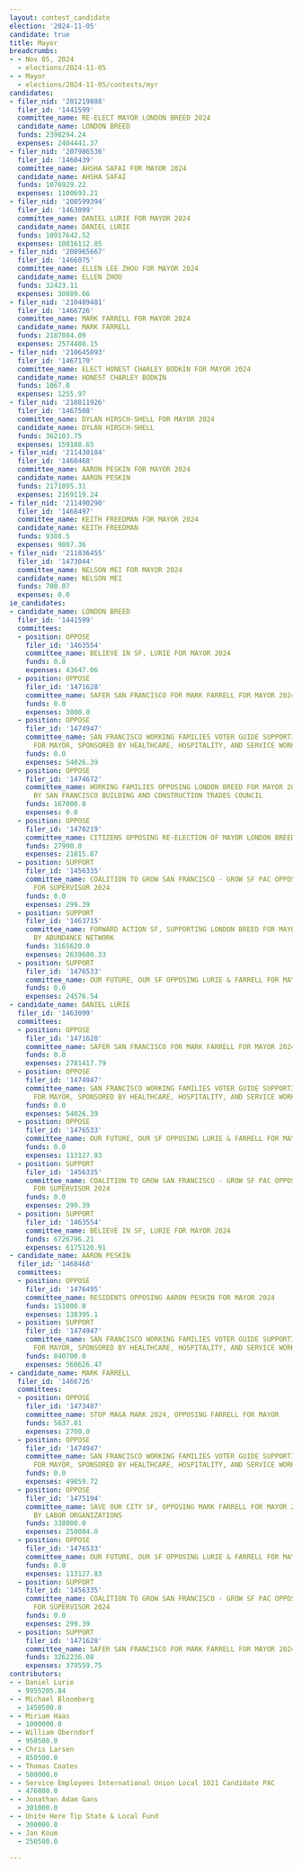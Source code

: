 ```yaml
---
layout: contest_candidate
election: '2024-11-05'
candidate: true
title: Mayor
breadcrumbs:
- - Nov 05, 2024
  - elections/2024-11-05
- - Mayor
  - elections/2024-11-05/contests/myr
candidates:
- filer_nid: '201219888'
  filer_id: '1441599'
  committee_name: RE-ELECT MAYOR LONDON BREED 2024
  candidate_name: LONDON BREED
  funds: 2398294.24
  expenses: 2404441.37
- filer_nid: '207986536'
  filer_id: '1460439'
  committee_name: AHSHA SAFAI FOR MAYOR 2024
  candidate_name: AHSHA SAFAI
  funds: 1076929.22
  expenses: 1100693.21
- filer_nid: '208599394'
  filer_id: '1463099'
  committee_name: DANIEL LURIE FOR MAYOR 2024
  candidate_name: DANIEL LURIE
  funds: 10917642.52
  expenses: 10816112.85
- filer_nid: '208965667'
  filer_id: '1466075'
  committee_name: ELLEN LEE ZHOU FOR MAYOR 2024
  candidate_name: ELLEN ZHOU
  funds: 32423.11
  expenses: 30889.66
- filer_nid: '210489481'
  filer_id: '1466726'
  committee_name: MARK FARRELL FOR MAYOR 2024
  candidate_name: MARK FARRELL
  funds: 2187084.09
  expenses: 2574480.15
- filer_nid: '210645093'
  filer_id: '1467170'
  committee_name: ELECT HONEST CHARLEY BODKIN FOR MAYOR 2024
  candidate_name: HONEST CHARLEY BODKIN
  funds: 1067.0
  expenses: 1255.97
- filer_nid: '210811926'
  filer_id: '1467508'
  committee_name: DYLAN HIRSCH-SHELL FOR MAYOR 2024
  candidate_name: DYLAN HIRSCH-SHELL
  funds: 362103.75
  expenses: 159188.65
- filer_nid: '211430184'
  filer_id: '1468468'
  committee_name: AARON PESKIN FOR MAYOR 2024
  candidate_name: AARON PESKIN
  funds: 2171095.31
  expenses: 2169119.24
- filer_nid: '211490290'
  filer_id: '1468497'
  committee_name: KEITH FREEDMAN FOR MAYOR 2024
  candidate_name: KEITH FREEDMAN
  funds: 9388.5
  expenses: 9807.36
- filer_nid: '211836455'
  filer_id: '1473044'
  committee_name: NELSON MEI FOR MAYOR 2024
  candidate_name: NELSON MEI
  funds: 700.07
  expenses: 0.0
ie_candidates:
- candidate_name: LONDON BREED
  filer_id: '1441599'
  committees:
  - position: OPPOSE
    filer_id: '1463554'
    committee_name: BELIEVE IN SF, LURIE FOR MAYOR 2024
    funds: 0.0
    expenses: 43647.06
  - position: OPPOSE
    filer_id: '1471628'
    committee_name: SAFER SAN FRANCISCO FOR MARK FARRELL FOR MAYOR 2024
    funds: 0.0
    expenses: 3000.0
  - position: OPPOSE
    filer_id: '1474947'
    committee_name: SAN FRANCISCO WORKING FAMILIES VOTER GUIDE SUPPORTING AARON PESKIN
      FOR MAYOR, SPONSORED BY HEALTHCARE, HOSPITALITY, AND SERVICE WORKERS UNIONS
    funds: 0.0
    expenses: 54026.39
  - position: OPPOSE
    filer_id: '1474672'
    committee_name: WORKING FAMILIES OPPOSING LONDON BREED FOR MAYOR 2024 SPONSORED
      BY SAN FRANCISCO BUILDING AND CONSTRUCTION TRADES COUNCIL
    funds: 167000.0
    expenses: 0.0
  - position: OPPOSE
    filer_id: '1470219'
    committee_name: CITIZENS OPPOSING RE-ELECTION OF MAYOR LONDON BREED 2024
    funds: 27990.0
    expenses: 21815.87
  - position: SUPPORT
    filer_id: '1456335'
    committee_name: COALITION TO GROW SAN FRANCISCO - GROW SF PAC OPPOSING PRESTON
      FOR SUPERVISOR 2024
    funds: 0.0
    expenses: 299.39
  - position: SUPPORT
    filer_id: '1463715'
    committee_name: FORWARD ACTION SF, SUPPORTING LONDON BREED FOR MAYOR 2024, SPONSORED
      BY ABUNDANCE NETWORK
    funds: 3165620.0
    expenses: 2639680.33
  - position: SUPPORT
    filer_id: '1476533'
    committee_name: OUR FUTURE, OUR SF OPPOSING LURIE & FARRELL FOR MAYOR 2024
    funds: 0.0
    expenses: 24576.54
- candidate_name: DANIEL LURIE
  filer_id: '1463099'
  committees:
  - position: OPPOSE
    filer_id: '1471628'
    committee_name: SAFER SAN FRANCISCO FOR MARK FARRELL FOR MAYOR 2024
    funds: 0.0
    expenses: 2781417.79
  - position: OPPOSE
    filer_id: '1474947'
    committee_name: SAN FRANCISCO WORKING FAMILIES VOTER GUIDE SUPPORTING AARON PESKIN
      FOR MAYOR, SPONSORED BY HEALTHCARE, HOSPITALITY, AND SERVICE WORKERS UNIONS
    funds: 0.0
    expenses: 54026.39
  - position: OPPOSE
    filer_id: '1476533'
    committee_name: OUR FUTURE, OUR SF OPPOSING LURIE & FARRELL FOR MAYOR 2024
    funds: 0.0
    expenses: 113127.83
  - position: SUPPORT
    filer_id: '1456335'
    committee_name: COALITION TO GROW SAN FRANCISCO - GROW SF PAC OPPOSING PRESTON
      FOR SUPERVISOR 2024
    funds: 0.0
    expenses: 299.39
  - position: SUPPORT
    filer_id: '1463554'
    committee_name: BELIEVE IN SF, LURIE FOR MAYOR 2024
    funds: 6726796.21
    expenses: 6175120.91
- candidate_name: AARON PESKIN
  filer_id: '1468468'
  committees:
  - position: OPPOSE
    filer_id: '1476495'
    committee_name: RESIDENTS OPPOSING AARON PESKIN FOR MAYOR 2024
    funds: 151000.0
    expenses: 138395.1
  - position: SUPPORT
    filer_id: '1474947'
    committee_name: SAN FRANCISCO WORKING FAMILIES VOTER GUIDE SUPPORTING AARON PESKIN
      FOR MAYOR, SPONSORED BY HEALTHCARE, HOSPITALITY, AND SERVICE WORKERS UNIONS
    funds: 840700.0
    expenses: 560626.47
- candidate_name: MARK FARRELL
  filer_id: '1466726'
  committees:
  - position: OPPOSE
    filer_id: '1473487'
    committee_name: STOP MAGA MARK 2024, OPPOSING FARRELL FOR MAYOR
    funds: 5637.01
    expenses: 2700.0
  - position: OPPOSE
    filer_id: '1474947'
    committee_name: SAN FRANCISCO WORKING FAMILIES VOTER GUIDE SUPPORTING AARON PESKIN
      FOR MAYOR, SPONSORED BY HEALTHCARE, HOSPITALITY, AND SERVICE WORKERS UNIONS
    funds: 0.0
    expenses: 49859.72
  - position: OPPOSE
    filer_id: '1475194'
    committee_name: SAVE OUR CITY SF, OPPOSING MARK FARRELL FOR MAYOR 2024 - SPONSORED
      BY LABOR ORGANIZATIONS
    funds: 338000.0
    expenses: 250084.0
  - position: OPPOSE
    filer_id: '1476533'
    committee_name: OUR FUTURE, OUR SF OPPOSING LURIE & FARRELL FOR MAYOR 2024
    funds: 0.0
    expenses: 113127.83
  - position: SUPPORT
    filer_id: '1456335'
    committee_name: COALITION TO GROW SAN FRANCISCO - GROW SF PAC OPPOSING PRESTON
      FOR SUPERVISOR 2024
    funds: 0.0
    expenses: 299.39
  - position: SUPPORT
    filer_id: '1471628'
    committee_name: SAFER SAN FRANCISCO FOR MARK FARRELL FOR MAYOR 2024
    funds: 3262236.08
    expenses: 379559.75
contributors:
- - Daniel Lurie
  - 9955205.84
- - Michael Bloomberg
  - 1450500.0
- - Miriam Haas
  - 1000000.0
- - William Oberndorf
  - 950500.0
- - Chris Larsen
  - 850500.0
- - Thomas Coates
  - 500000.0
- - Service Employees International Union Local 1021 Candidate PAC
  - 476000.0
- - Jonathan Adam Gans
  - 301000.0
- - Unite Here Tip State & Local Fund
  - 300000.0
- - Jan Koum
  - 250500.0

---
```


